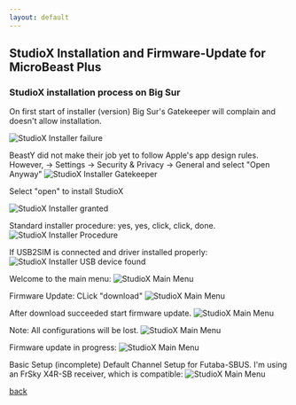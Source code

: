 ```yaml
---
layout: default
---
```


## StudioX Installation and Firmware-Update for MicroBeast Plus

### StudioX installation process on Big Sur

On first start of installer (version) Big Sur's Gatekeeper will complain and doesn't allow installation.

![StudioX Installer failure](https://trickx.github.io//images/beastx/studiox_installation_failure.png)

BeastY did not make their job yet to follow Apple's app design rules.
However, -> Settings -> Security & Privacy -> General and select "Open Anyway"
![StudioX Installer Gatekeeper](https://trickx.github.io//images/beastx/studiox_installation_gatekeeper.png)

Select "open" to install StudioX

![StudioX Installer granted](https://trickx.github.io//images/beastx/studiox_installation_granted.png)

Standard installer procedure: yes, yes, click, click, done.
![StudioX Installer Procedure](https://trickx.github.io//images/beastx/studiox_installer.png)

If USB2SIM is connected and driver installed properly: 
![StudioX Installer USB device found](https://trickx.github.io//images/beastx/studiox_usb_device_found.png)

Welcome to the main menu:
![StudioX Main Menu](https://trickx.github.io//images/beastx/studiox_main_menu.png)

Firmware Update: CLick "download"
![StudioX Main Menu](https://trickx.github.io//images/beastx/studiox_fw_update_available.png)

After download succeeded start firmware update.
![StudioX Main Menu](https://trickx.github.io//images/beastx/studiox_fw_downloaded.png)

Note: All configurations will be lost.
![StudioX Main Menu](https://trickx.github.io//images/beastx/studiox_fw_update_confirmation.png)

Firmware update in progress:
![StudioX Main Menu](https://trickx.github.io//images/beastx/studiox_update_in_progress.png)

Basic Setup (incomplete)
Default Channel Setup for Futaba-SBUS. I'm using an FrSky X4R-SB receiver, which is compatible:
![StudioX Main Menu](https://trickx.github.io//images/beastx/studiox_default_channel.png)


[back](./)
